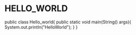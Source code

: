 # HELLO_WORLD
public class Hello_world{
  public static void main(String() args){
      System.out.println("HelloWorld");
      }
}
     
